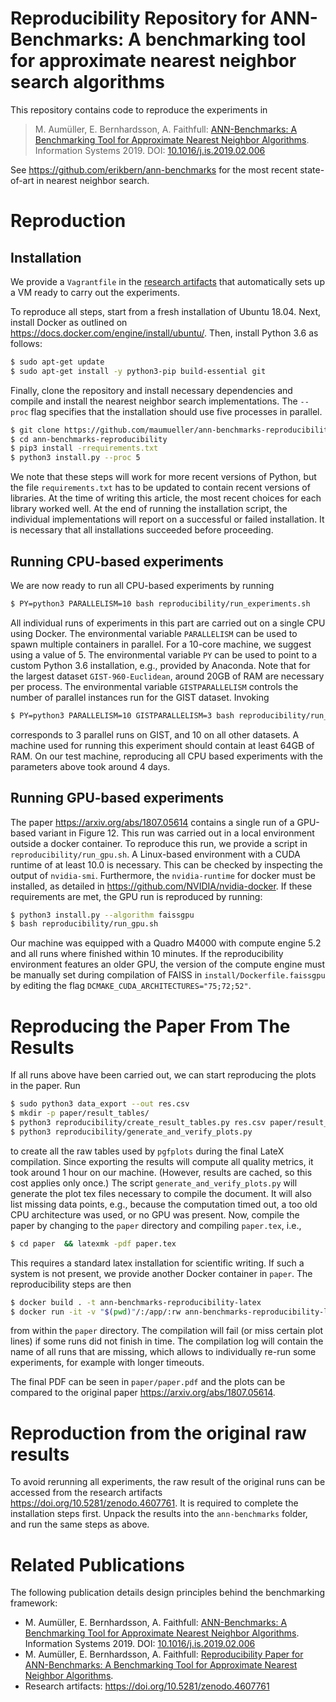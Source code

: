 Reproducibility Repository for ANN-Benchmarks: A benchmarking tool for approximate nearest neighbor search algorithms
==================

This repository contains code to reproduce the experiments in 

>  M. Aumüller, E. Bernhardsson, A. Faithfull: [ANN-Benchmarks: A Benchmarking Tool for Approximate Nearest Neighbor Algorithms](https://arxiv.org/abs/1807.05614). Information Systems 2019. DOI: [10.1016/j.is.2019.02.006](https://doi.org/10.1016/j.is.2019.02.006) 

See <https://github.com/erikbern/ann-benchmarks> for the most recent state-of-art in nearest neighbor search.

Reproduction
=============

Installation
------------

We provide a `Vagrantfile` in the [research artifacts](https://doi.org/10.5281/zenodo.4607761)  that automatically sets up a VM ready to carry out the experiments.

To reproduce all steps, start from a fresh installation of Ubuntu 18.04. Next, install Docker as outlined on
<https://docs.docker.com/engine/install/ubuntu/>.
Then, install Python 3.6 as follows:

```bash
$ sudo apt-get update 
$ sudo apt-get install -y python3-pip build-essential git
```

Finally, clone the repository and install necessary dependencies and compile 
and install the nearest neighbor search implementations. 
The `--proc` flag specifies that the installation should use five processes in parallel.

```bash
$ git clone https://github.com/maumueller/ann-benchmarks-reproducibility
$ cd ann-benchmarks-reproducibility 
$ pip3 install -rrequirements.txt
$ python3 install.py --proc 5
```

We note that these steps will work for more recent versions of Python, but the file `requirements.txt` has to be updated to contain recent versions of libraries. 
At the time of writing this article, the most recent choices for each library worked well.
At the end of running the installation script, the individual implementations will report on a successful or failed installation. 
It is necessary that all installations succeeded before proceeding.

Running CPU-based experiments
----------------------------


We are now ready to run all CPU-based experiments by running 
```bash
$ PY=python3 PARALLELISM=10 bash reproducibility/run_experiments.sh 
```

All individual runs of experiments in this part are carried out on a single CPU using Docker. The environmental variable `PARALLELISM` can be used to spawn multiple containers in parallel. For a 10-core machine, we suggest using a value of 5.
The environmental variable `PY` can be used to point to a custom Python 3.6 installation, e.g., provided by Anaconda.
Note that for the largest dataset `GIST-960-Euclidean`, around 20GB of RAM are necessary per process.
The environmental variable `GISTPARALLELISM` controls the number of parallel instances run for the GIST dataset. Invoking 

```bash
$ PY=python3 PARALLELISM=10 GISTPARALLELISM=3 bash reproducibility/run_experiments.sh 
```
corresponds to 3 parallel runs on GIST, and 10 on all other datasets. 
A machine used for running this experiment should contain at least 64GB of RAM.
On our test machine, reproducing all CPU based experiments with the parameters above took around 4 days.

Running GPU-based experiments
-----------------------------

The paper <https://arxiv.org/abs/1807.05614> contains a single run of a GPU-based variant in Figure 12. 
This run was carried out in a local environment outside a docker container.
To reproduce this run, we provide a script in `reproducibility/run_gpu.sh`. 
A Linux-based environment with a CUDA runtime of at least 10.0 is necessary.
This can be checked by inspecting the output of `nvidia-smi`.
Furthermore, the `nvidia-runtime` for docker must be installed, as detailed in <https://github.com/NVIDIA/nvidia-docker>.
If these requirements are met, the GPU run is reproduced by running:

```bash
$ python3 install.py --algorithm faissgpu 
$ bash reproducibility/run_gpu.sh
```

Our machine was equipped with a Quadro M4000 with compute engine 5.2 and all runs where finished within 10 minutes.
If the reproducibility environment features an older GPU, the version of the compute engine must be manually set during compilation of FAISS in `install/Dockerfile.faissgpu` by editing the flag `DCMAKE_CUDA_ARCHITECTURES="75;72;52"`.

Reproducing the Paper From The Results
======================================

If all runs above have been carried out, we can start reproducing the plots in the paper. 
Run

```bash
$ sudo python3 data_export --out res.csv
$ mkdir -p paper/result_tables/
$ python3 reproducibility/create_result_tables.py res.csv paper/result_tables/
$ python3 reproducibility/generate_and_verify_plots.py
```

to create all the raw tables used by `pgfplots` during the final LateX compilation.
Since exporting the results will compute all quality metrics, it took around 1 hour on our machine.
(However, results are cached, so this cost applies only once.)
The script `generate_and_verify_plots.py` will generate the plot tex files necessary to compile the document.
It will also list missing data points, e.g., because the computation timed out, a too old CPU architecture was used, or no GPU was present.
Now, compile the paper by changing to the `paper` directory and compiling `paper.tex`, i.e., 

```bash
$ cd paper  && latexmk -pdf paper.tex
```

This requires a standard latex installation for scientific writing. 
If such a system is not present, we provide another Docker container in `paper`. 
The reproducibility steps are then 

```bash
$ docker build . -t ann-benchmarks-reproducibility-latex 
$ docker run -it -v "$(pwd)"/:/app/:rw ann-benchmarks-reproducibility-latex:latest
```

from within the `paper` directory.
The compilation will fail (or miss certain plot lines) if some runs did not finish in time. 
The compilation log will contain the name of all runs that are missing, which allows to individually re-run some experiments, for example with longer timeouts.

The final PDF can be seen in `paper/paper.pdf` and the plots can be compared to the original paper <https://arxiv.org/abs/1807.05614>.

Reproduction from the original raw results
==========================================

To avoid rerunning all experiments, the raw result of the original runs can be accessed from the research artifacts <https://doi.org/10.5281/zenodo.4607761>.
It is required to complete the installation steps first.
Unpack the results into the `ann-benchmarks` folder, and run
the same steps as above. 

Related Publications
==================

The following publication details design principles behind the benchmarking framework: 

- M. Aumüller, E. Bernhardsson, A. Faithfull:
[ANN-Benchmarks: A Benchmarking Tool for Approximate Nearest Neighbor Algorithms](https://arxiv.org/abs/1807.05614). Information Systems 2019. DOI: [10.1016/j.is.2019.02.006](https://doi.org/10.1016/j.is.2019.02.006)
- M. Aumüller, E. Bernhardsson, A. Faithfull:
[Reproducibility Paper for ANN-Benchmarks: A Benchmarking Tool for Approximate Nearest Neighbor Algorithms](http://itu.dk/people/maau/additional/ann_benchmarks_reproducibility.pdf). 
- Research artifacts:  <https://doi.org/10.5281/zenodo.4607761>
